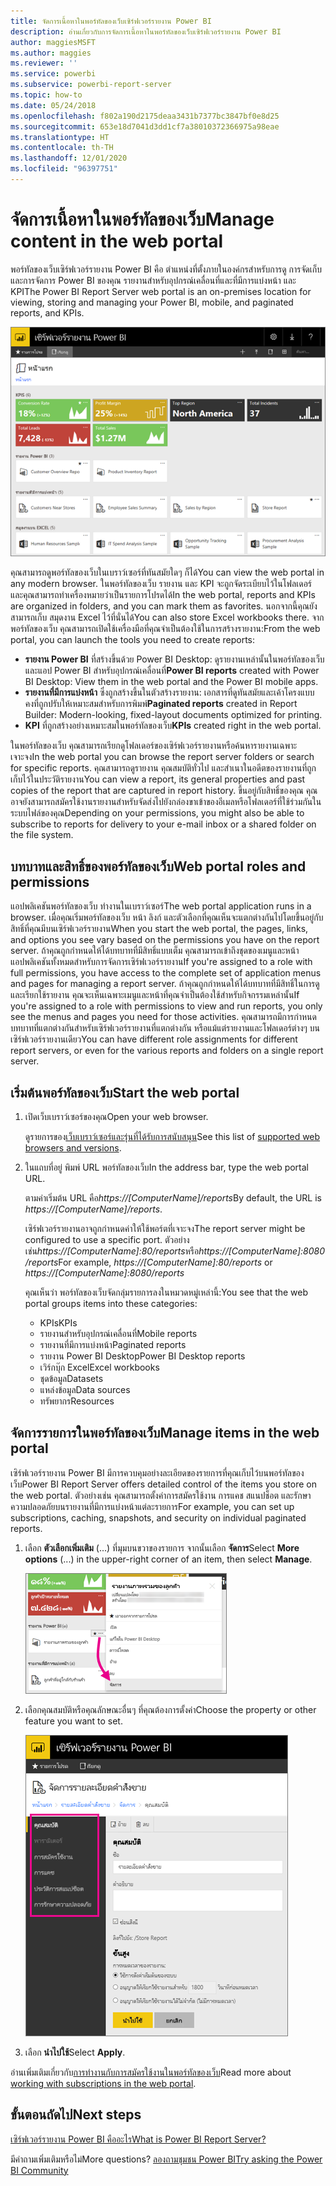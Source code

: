 ```yaml
---
title: จัดการเนื้อหาในพอร์ทัลของเว็บเซิร์ฟเวอร์รายงาน Power BI
description: อ่านเกี่ยวกับการจัดการเนื้อหาในพอร์ทัลของเว็บเซิร์ฟเวอร์รายงาน Power BI
author: maggiesMSFT
ms.author: maggies
ms.reviewer: ''
ms.service: powerbi
ms.subservice: powerbi-report-server
ms.topic: how-to
ms.date: 05/24/2018
ms.openlocfilehash: f802a190d2175deaa3431b7377bc3847bf0e8d25
ms.sourcegitcommit: 653e18d7041d3dd1cf7a38010372366975a98eae
ms.translationtype: HT
ms.contentlocale: th-TH
ms.lasthandoff: 12/01/2020
ms.locfileid: "96397751"
---
```

# <a name="manage-content-in-the-web-portal"></a><span data-ttu-id="a04fe-103">จัดการเนื้อหาในพอร์ทัลของเว็บ</span><span class="sxs-lookup"><span data-stu-id="a04fe-103">Manage content in the web portal</span></span> 
<span data-ttu-id="a04fe-104">พอร์ทัลของเว็บเซิร์ฟเวอร์รายงาน Power BI คือ ตำแหน่งที่ตั้งภายในองค์กรสำหรับการดู การจัดเก็บ และการจัดการ Power BI ของคุณ รายงานสำหรับอุปกรณ์เคลื่อนที่และที่มีการแบ่งหน้า และ KPI</span><span class="sxs-lookup"><span data-stu-id="a04fe-104">The Power BI Report Server web portal is an on-premises location for viewing, storing and managing your Power BI, mobile, and paginated reports, and KPIs.</span></span>

![พอร์ทัลของเว็บเซิร์ฟเวอร์รายงาน](media/getting-around/report-server-web-portal.png)

<span data-ttu-id="a04fe-106">คุณสามารถดูพอร์ทัลของเว็บในเบราว์เซอร์ที่ทันสมัยใดๆ ก็ได้</span><span class="sxs-lookup"><span data-stu-id="a04fe-106">You can view the web portal in any modern browser.</span></span> <span data-ttu-id="a04fe-107">ในพอร์ทัลของเว็บ รายงาน และ KPI จะถูกจัดระเบียบไว้ในโฟลเดอร์ และคุณสามารถทำเครื่องหมายว่าเป็นรายการโปรดได้</span><span class="sxs-lookup"><span data-stu-id="a04fe-107">In the web portal, reports and KPIs are organized in folders, and you can mark them as favorites.</span></span> <span data-ttu-id="a04fe-108">นอกจากนี้คุณยังสามารถเก็บ สมุดงาน Excel ไว้ที่นั่นได้</span><span class="sxs-lookup"><span data-stu-id="a04fe-108">You can also store Excel workbooks there.</span></span> <span data-ttu-id="a04fe-109">จากพอร์ทัลของเว็บ คุณสามารถเปิดใช้เครื่องมือที่คุณจำเป็นต้องใช้ในการสร้างรายงาน:</span><span class="sxs-lookup"><span data-stu-id="a04fe-109">From the web portal, you can launch the tools you need to create reports:</span></span>

* <span data-ttu-id="a04fe-110">**รายงาน Power BI** ที่สร้างขึ้นด้วย Power BI Desktop: ดูรายงานเหล่านั้นในพอร์ทัลของเว็บและแอป Power BI สำหรับอุปกรณ์เคลื่อนที่</span><span class="sxs-lookup"><span data-stu-id="a04fe-110">**Power BI reports** created with Power BI Desktop: View them in the web portal and the Power BI mobile apps.</span></span>
* <span data-ttu-id="a04fe-111">**รายงานที่มีการแบ่งหน้า** ซึ่งถูกสร้างขึ้นในตัวสร้างรายงาน: เอกสารที่ดูทันสมัยและเค้าโครงแบบคงที่ถูกปรับให้เหมาะสมสำหรับการพิมพ์</span><span class="sxs-lookup"><span data-stu-id="a04fe-111">**Paginated reports** created in Report Builder: Modern-looking, fixed-layout documents optimized for printing.</span></span>
* <span data-ttu-id="a04fe-112">**KPI** ที่ถูกสร้างอย่างเหมาะสมในพอร์ทัลของเว็บ</span><span class="sxs-lookup"><span data-stu-id="a04fe-112">**KPIs** created right in the web portal.</span></span>

<span data-ttu-id="a04fe-113">ในพอร์ทัลของเว็บ คุณสามารถเรียกดูโฟลเดอร์ของเซิร์ฟเวอร์รายงานหรือค้นหารายงานเฉพาะเจาะจง</span><span class="sxs-lookup"><span data-stu-id="a04fe-113">In the web portal you can browse the report server folders or search for specific reports.</span></span> <span data-ttu-id="a04fe-114">คุณสามารถดูรายงาน คุณสมบัติทั่วไป และสำเนาในอดีตของรายงานที่ถูกเก็บไว้ในประวัติรายงาน</span><span class="sxs-lookup"><span data-stu-id="a04fe-114">You can view a report, its general properties and past copies of the report that are captured in report history.</span></span> <span data-ttu-id="a04fe-115">ขึ้นอยู่กับสิทธิ์ของคุณ คุณอาจยังสามารถสมัครใช้งานรายงานสำหรับจัดส่งไปยังกล่องขาเข้าของอีเมลหรือโฟลเดอร์ที่ใช้ร่วมกันในระบบไฟล์ของคุณ</span><span class="sxs-lookup"><span data-stu-id="a04fe-115">Depending on your permissions, you might also be able to subscribe to reports for delivery to your e-mail inbox or a shared folder on the file system.</span></span>

## <a name="web-portal-roles-and-permissions"></a><span data-ttu-id="a04fe-116">บทบาทและสิทธิ์ของพอร์ทัลของเว็บ</span><span class="sxs-lookup"><span data-stu-id="a04fe-116">Web portal roles and permissions</span></span>
<span data-ttu-id="a04fe-117">แอปพลิเคชันพอร์ทัลของเว็บ ทำงานในเบราว์เซอร์</span><span class="sxs-lookup"><span data-stu-id="a04fe-117">The web portal application runs in a browser.</span></span> <span data-ttu-id="a04fe-118">เมื่อคุณเริ่มพอร์ทัลของเว็บ หน้า ลิงก์ และตัวเลือกที่คุณเห็นจะแตกต่างกันไปโดยขึ้นอยู่กับสิทธิ์ที่คุณมีบนเซิร์ฟเวอร์รายงาน</span><span class="sxs-lookup"><span data-stu-id="a04fe-118">When you start the web portal, the pages, links, and options you see vary based on the permissions you have on the report server.</span></span> <span data-ttu-id="a04fe-119">ถ้าคุณถูกกำหนดให้ได้บทบาทที่มีสิทธิ์แบบเต็ม คุณสามารถเข้าถึงชุดของเมนูและหน้าแอปพลิเคชันทั้งหมดสำหรับการจัดการเซิร์ฟเวอร์รายงาน</span><span class="sxs-lookup"><span data-stu-id="a04fe-119">If you're assigned to a role with full permissions, you have access to the complete set of application menus and pages for managing a report server.</span></span> <span data-ttu-id="a04fe-120">ถ้าคุณถูกกำหนดให้ได้บทบาทที่มีสิทธิ์ในการดูและเรียกใช้รายงาน คุณจะเห็นเฉพาะเมนูและหน้าที่คุณจำเป็นต้องใช้สำหรับกิจกรรมเหล่านั้น</span><span class="sxs-lookup"><span data-stu-id="a04fe-120">If you're assigned to a role with permissions to view and run reports, you only see the menus and pages you need for those activities.</span></span> <span data-ttu-id="a04fe-121">คุณสามารถมีการกำหนดบทบาทที่แตกต่างกันสำหรับเซิร์ฟเวอร์รายงานที่แตกต่างกัน หรือแม้แต่รายงานและโฟลเดอร์ต่างๆ บนเซิร์ฟเวอร์รายงานเดียว</span><span class="sxs-lookup"><span data-stu-id="a04fe-121">You can have different role assignments for different report servers, or even for the various reports and folders on a single report server.</span></span>

## <a name="start-the-web-portal"></a><span data-ttu-id="a04fe-122">เริ่มต้นพอร์ทัลของเว็บ</span><span class="sxs-lookup"><span data-stu-id="a04fe-122">Start the web portal</span></span>
1. <span data-ttu-id="a04fe-123">เปิดเว็บเบราว์เซอร์ของคุณ</span><span class="sxs-lookup"><span data-stu-id="a04fe-123">Open your web browser.</span></span>
   
    <span data-ttu-id="a04fe-124">ดูรายการของ[เว็บเบราว์เซอร์และรุ่นที่ได้รับการสนับสนุน](browser-support.md)</span><span class="sxs-lookup"><span data-stu-id="a04fe-124">See this list of [supported web browsers and versions](browser-support.md).</span></span>
2. <span data-ttu-id="a04fe-125">ในแถบที่อยู่ พิมพ์ URL พอร์ทัลของเว็บ</span><span class="sxs-lookup"><span data-stu-id="a04fe-125">In the address bar, type the web portal URL.</span></span>
   
    <span data-ttu-id="a04fe-126">ตามค่าเริ่มต้น URL คือ<em>https://[ComputerName]/reports</em></span><span class="sxs-lookup"><span data-stu-id="a04fe-126">By default, the URL is <em>https://[ComputerName]/reports</em>.</span></span>
   
    <span data-ttu-id="a04fe-127">เซิร์ฟเวอร์รายงานอาจถูกกำหนดค่าให้ใช้พอร์ตที่เจาะจง</span><span class="sxs-lookup"><span data-stu-id="a04fe-127">The report server might be configured to use a specific port.</span></span> <span data-ttu-id="a04fe-128">ตัวอย่างเช่น<em>https://[ComputerName]:80/reports</em>หรือ<em>https://[ComputerName]:8080/reports</em></span><span class="sxs-lookup"><span data-stu-id="a04fe-128">For example, <em>https://[ComputerName]:80/reports</em> or <em>https://[ComputerName]:8080/reports</em></span></span>
   
    <span data-ttu-id="a04fe-129">คุณเห็นว่า พอร์ทัลของเว็บจัดกลุ่มรายการลงในหมวดหมู่เหล่านี้:</span><span class="sxs-lookup"><span data-stu-id="a04fe-129">You see that the web portal groups items into these categories:</span></span>
   
   * <span data-ttu-id="a04fe-130">KPIs</span><span class="sxs-lookup"><span data-stu-id="a04fe-130">KPIs</span></span>
   * <span data-ttu-id="a04fe-131">รายงานสำหรับอุปกรณ์เคลื่อนที่</span><span class="sxs-lookup"><span data-stu-id="a04fe-131">Mobile reports</span></span>
   * <span data-ttu-id="a04fe-132">รายงานที่มีการแบ่งหน้า</span><span class="sxs-lookup"><span data-stu-id="a04fe-132">Paginated reports</span></span>
   * <span data-ttu-id="a04fe-133">รายงาน Power BI Desktop</span><span class="sxs-lookup"><span data-stu-id="a04fe-133">Power BI Desktop reports</span></span>
   * <span data-ttu-id="a04fe-134">เวิร์กบุ๊ก Excel</span><span class="sxs-lookup"><span data-stu-id="a04fe-134">Excel workbooks</span></span>
   * <span data-ttu-id="a04fe-135">ชุดข้อมูล</span><span class="sxs-lookup"><span data-stu-id="a04fe-135">Datasets</span></span>
   * <span data-ttu-id="a04fe-136">แหล่งข้อมูล</span><span class="sxs-lookup"><span data-stu-id="a04fe-136">Data sources</span></span>
   * <span data-ttu-id="a04fe-137">ทรัพยากร</span><span class="sxs-lookup"><span data-stu-id="a04fe-137">Resources</span></span>

## <a name="manage-items-in-the-web-portal"></a><span data-ttu-id="a04fe-138">จัดการรายการในพอร์ทัลของเว็บ</span><span class="sxs-lookup"><span data-stu-id="a04fe-138">Manage items in the web portal</span></span>
<span data-ttu-id="a04fe-139">เซิร์ฟเวอร์รายงาน Power BI มีการควบคุมอย่างละเอียดของรายการที่คุณเก็บไว้บนพอร์ทัลของเว็บ</span><span class="sxs-lookup"><span data-stu-id="a04fe-139">Power BI Report Server offers detailed control of the items you store on the web portal.</span></span> <span data-ttu-id="a04fe-140">ตัวอย่างเช่น คุณสามารถตั้งค่าการสมัครใช้งาน การแคช สแนปช็อต และรักษาความปลอดภัยบนรายงานที่มีการแบ่งหน้าแต่ละรายการ</span><span class="sxs-lookup"><span data-stu-id="a04fe-140">For example, you can set up subscriptions, caching, snapshots, and security on individual paginated reports.</span></span>

1. <span data-ttu-id="a04fe-141">เลือก **ตัวเลือกเพิ่มเติม** (...) ที่มุมบนขวาของรายการ จากนั้นเลือก **จัดการ**</span><span class="sxs-lookup"><span data-stu-id="a04fe-141">Select **More options** (...) in the upper-right corner of an item, then select **Manage**.</span></span>
   
    ![เลือกจัดการ](media/getting-around/report-server-web-portal-manage-ellipsis.png)
2. <span data-ttu-id="a04fe-143">เลือกคุณสมบัติหรือคุณลักษณะอื่นๆ ที่คุณต้องการตั้งค่า</span><span class="sxs-lookup"><span data-stu-id="a04fe-143">Choose the property or other feature you want to set.</span></span>
   
    ![เลือกคุณสมบัติ](media/getting-around/report-server-web-portal-manage-properties.png)
3. <span data-ttu-id="a04fe-145">เลือก **นำไปใช้**</span><span class="sxs-lookup"><span data-stu-id="a04fe-145">Select **Apply**.</span></span>

<span data-ttu-id="a04fe-146">อ่านเพิ่มเติมเกี่ยวกับ[การทำงานกับการสมัครใช้งานในพอร์ทัลของเว็บ](/sql/reporting-services/working-with-subscriptions-web-portal)</span><span class="sxs-lookup"><span data-stu-id="a04fe-146">Read more about [working with subscriptions in the web portal](/sql/reporting-services/working-with-subscriptions-web-portal).</span></span>

## <a name="next-steps"></a><span data-ttu-id="a04fe-147">ขั้นตอนถัดไป</span><span class="sxs-lookup"><span data-stu-id="a04fe-147">Next steps</span></span>
[<span data-ttu-id="a04fe-148">เซิร์ฟเวอร์รายงาน Power BI คืออะไร</span><span class="sxs-lookup"><span data-stu-id="a04fe-148">What is Power BI Report Server?</span></span>](get-started.md)

<span data-ttu-id="a04fe-149">มีคำถามเพิ่มเติมหรือไม่</span><span class="sxs-lookup"><span data-stu-id="a04fe-149">More questions?</span></span> [<span data-ttu-id="a04fe-150">ลองถามชุมชน Power BI</span><span class="sxs-lookup"><span data-stu-id="a04fe-150">Try asking the Power BI Community</span></span>](https://community.powerbi.com/)